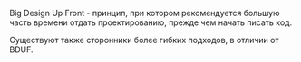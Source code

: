 Big Design Up Front - принцип, при котором рекомендуется большую часть времени отдать проектированию, прежде чем начать писать код.

Существуют также сторонники более гибких подходов, в отличии от BDUF.